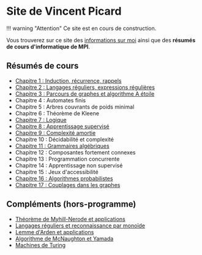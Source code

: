 # Site de Vincent Picard

!!! warning "Attention"
    Ce site est en cours de construction.

Vous trouverez sur ce site des [informations sur moi](aboutme) ainsi que des **résumés de cours d'informatique de MPI**.

## Résumés de cours
- [Chapitre 1 : Induction, récurrence, rappels](general/induction)
- [Chapitre 2 : Langages réguliers, expressions régulières](langages/regexp)
- [Chapitre 3 : Parcours de graphes et algorithme A étoile](pdf/parcours_graphes.pdf)
- Chapitre 4 : Automates finis
- Chapitre 5 : Arbres couvrants de poids minimal
- Chapitre 6 : Théorème de Kleene
- [Chapitre 7 : Logique](pdf/logique.pdf)
- [Chapitre 8 : Apprentissage supervisé](ia/appr_supervise)
- [Chapitre 9 : Complexité amortie](pdf/cplx_amortie.pdf)
- Chapitre 10 : Décidabilité et complexité
- [Chapitre 11 : Grammaires algébriques](langages/grammaires)
- Chapitre 12 : Composantes fortement connexes
- Chapitre 13 : Programmation concurrente
- Chapitre 14 : Apprentissage non supervisé
- Chapitre 15 : Jeux d'accessibilité
- [Chapitre 16 : Algorithmes probabilistes](algo/proba)
- [Chapitre 17 : Couplages dans les graphes](algo/graphes)

## Compléments (hors-programme)

- [Théorème de Myhill-Nerode et applications](pdf/myhill.pdf)
- [Langages réguliers et reconnaissance par monoïde](pdf/monoides.pdf)
- [Lemme d'Arden et applications](pdf/arden.pdf)
- [Algorithme de McNaughton et Yamada](pdf/mcnaughton_yamada.pdf)
- [Machines de Turing](pdf/turing.pdf)
